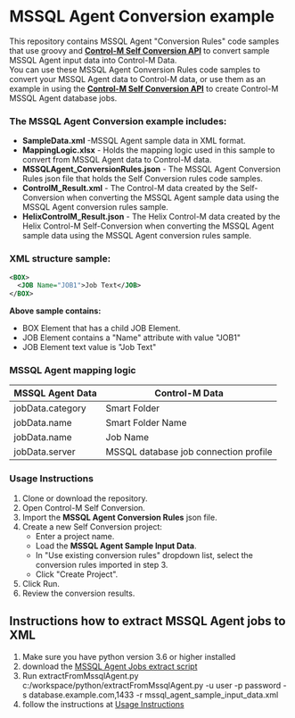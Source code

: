 # MSSQL Agent Conversion example
This repository contains MSSQL Agent "Conversion Rules" code samples that use groovy and [**Control-M Self Conversion API**](https://docs.bmc.com/docs/ctmselfconv/control-m-self-conversion-api-814570051.html) to convert sample MSSQL Agent input data into Control-M Data.<br> 
You can use these MSSQL Agent Conversion Rules code samples to convert your MSSQL Agent data to Control-M data, or use them as an example in using the [**Control-M Self Conversion API**](https://docs.bmc.com/docs/ctmselfconv/control-m-self-conversion-api-814570051.html) to create Control-M MSSQL Agent database jobs.

### The MSSQL Agent Conversion example includes:
* __SampleData.xml__ -MSSQL Agent sample data in XML format.
* __MappingLogic.xlsx__ - Holds the mapping logic used in this sample to convert from MSSQL Agent data to Control-M data.
* __MSSQLAgent_ConversionRules.json__ - The MSSQL Agent Conversion Rules json file that holds the Self Conversion rules code samples.
* __ControlM_Result.xml__ - The Control-M data created by the Self-Conversion when converting the MSSQL Agent sample data using the MSSQL Agent conversion rules sample.
* __HelixControlM_Result.json__ - The Helix Control-M data created by the Helix Control-M Self-Conversion when converting the MSSQL Agent sample data using the MSSQL Agent conversion rules sample.

### XML structure sample:
```xml 
<BOX>
  <JOB Name="JOB1">Job Text</JOB>
</BOX> 
```
 __Above sample contains:__
* BOX Element that has a child JOB Element. 
* JOB Element contains a "Name" attribute with value "JOB1"
* JOB Element text value is "Job Text"

### MSSQL Agent mapping logic
|  MSSQL Agent Data               | Control-M Data                                |
| --------------------------- | --------------------------------------------- |
|  jobData.category           | Smart Folder                                  |
|  jobData.name               | Smart Folder Name                             |
|  jobData.name               | Job Name                                      |
|  jobData.server             | MSSQL database job connection profile         |

### Usage Instructions
1. Clone or download the repository.
2. Open Control-M Self Conversion.
3. Import the __MSSQL Agent Conversion Rules__ json file.
4. Create a new Self Conversion project: 
   * Enter a project name.
   * Load the **MSSQL Agent Sample Input Data**.
   * In "Use existing conversion rules" dropdown list, select the conversion rules imported in step 3.
   * Click "Create Project".
5. Click Run.
6. Review the conversion results.

## Instructions how to extract MSSQL Agent jobs to XML
1. Make sure you have python version 3.6 or higher installed 
2. download the [MSSQL Agent Jobs extract script](Data_export/extractFromMssqlAgent.py) 
3. Run extractFromMssqlAgent.py c:/workspace/python/extractFromMssqlAgent.py -u user -p password -s database.example.com,1433 -r mssql_agent_sample_input_data.xml 
4. follow the instructions at [Usage Instructions](#usage-instructions)
